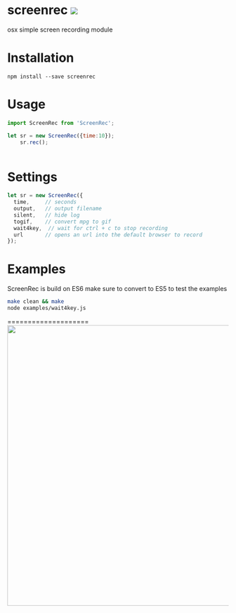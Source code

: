 # screenrec <img src="https://travis-ci.org/Urucas/ScreenRec.svg?branch=master" />
osx simple screen recording module


Installation
============
```npm install --save screenrec```

Usage
=====
```javascript
import ScreenRec from 'ScreenRec';

let sr = new ScreenRec({time:10});
    sr.rec();
    
```

Settings
========
```javascript
let sr = new ScreenRec({
  time,     // seconds
  output,   // output filename
  silent,   // hide log
  togif,    // convert mpg to gif
  wait4key,  // wait for ctrl + c to stop recording
  url       // opens an url into the default browser to record
});
```

Examples
========
ScreenRec is build on ES6 make sure to convert to ES5 to test the examples

```bash
make clean && make
node examples/wait4key.js
```

====================
<img src="https://raw.githubusercontent.com/Urucas/ScreenRec/master/examples/example.gif" width="640" height="auto" />

